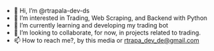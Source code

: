 - 👋 Hi, I’m @rtrapala-dev-ds
- 👀 I’m interested in Trading, Web Scraping, and Backend with Python
- 🌱 I’m currently learning and developing my trading bot
- 💞️ I’m looking to collaborate, for now, in projects related to trading.
- 📫 How to reach me?, by this media or rtrapa_dev_de@gmail.com

<!---
rtrapala-dev-ds/rtrapala-dev-ds is a ✨ special ✨ repository because its `README.md` (this file) appears on your GitHub profile.
You can click the Preview link to take a look at your changes.
--->
